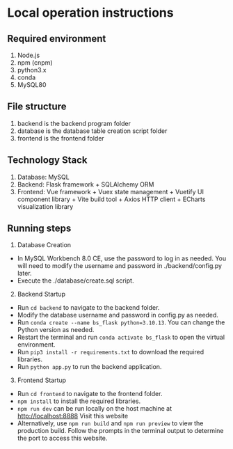 # Local operation instructions

## Required environment

1. Node.js
2. npm (cnpm)
3. python3.x
4. conda
5. MySQL80

## File structure

1. backend is the backend program folder
2. database is the database table creation script folder
3. frontend is the frontend folder

## Technology Stack

1. Database: MySQL
1. Backend: Flask framework + SQLAlchemy ORM
1. Frontend: Vue framework + Vuex state management + Vuetify UI component library + Vite build tool + Axios HTTP client + ECharts visualization library

## Running steps

1. Database Creation

* In MySQL Workbench 8.0 CE, use the password to log in as needed. You will need to modify the username and password in ./backend/config.py later.
* Execute the ./database/create.sql script.
2. Backend Startup
* Run `cd backend` to navigate to the backend folder.
* Modify the database username and password in config.py as needed.
* Run `conda create --name bs_flask python=3.10.13`. You can change the Python version as needed.
* Restart the terminal and run `conda activate bs_flask` to open the virtual environment.
* Run `pip3 install -r requirements.txt` to download the required libraries.
* Run `python app.py` to run the backend application.
3. Frontend Startup
* Run `cd frontend` to navigate to the frontend folder.
* `npm install` to install the required libraries.
* `npm run dev` can be run locally on the host machine at <http://localhost:8888> Visit this website
* Alternatively, use `npm run build` and `npm run preview` to view the production build. Follow the prompts in the terminal output to determine the port to access this website.